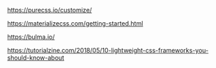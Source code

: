 
https://purecss.io/customize/

https://materializecss.com/getting-started.html

https://bulma.io/

https://tutorialzine.com/2018/05/10-lightweight-css-frameworks-you-should-know-about

